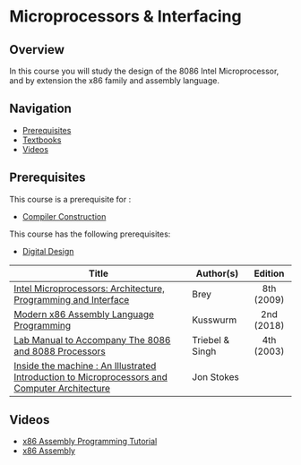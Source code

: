 # Microprocessors & Interfacing

## Overview

In this course you will study the design of the 8086 Intel Microprocessor, and by extension the x86 family and assembly language. 

## Navigation

*   [Prerequisites](#prerequisites)
*   [Textbooks](#textbooks)
*   [Videos](#videos)

## Prerequisites

This course is a prerequisite for : 
* [Compiler Construction](../CSF363)

This course has the following prerequisites:
* [Digital Design](../CSF215)

| Title | Author(s) | Edition |
| -------------|-------------|:-----:|
| [Intel Microprocessors: Architecture, Programming and Interface](https://drive.google.com/open?id=1zMszTEfMGmIGZ2tGdcQ4Dr0L2ahk4414) | Brey | 8th (2009) |
| [Modern x86 Assembly Language Programming](https://drive.google.com/open?id=12EBKhUfegumip-CbhQGNnWkaodc87C7R) | Kusswurm | 2nd (2018) |
| [Lab Manual to Accompany The 8086 and 8088 Processors](https://drive.google.com/open?id=1KtJhRRRWE5gymA0K3ijSbvLDGc4YtbNe) | Triebel & Singh | 4th (2003) |
| [Inside the machine : An Illustrated Introduction to Microprocessors and Computer Architecture](https://drive.google.com/file/d/1_Xvj7vijj6chKM6tPglo2Ny_ZItzeDUd/view?usp=sharing) | Jon Stokes | |

## Videos

* [x86 Assembly Programming Tutorial](https://www.youtube.com/watch?v=zEuvNYe7WG0)
* [x86 Assembly](https://www.youtube.com/watch?v=vWlAg-pwMsM&list=PLan2CeTAw3pFOq5qc9urw8w7R-kvAT8Yb)

